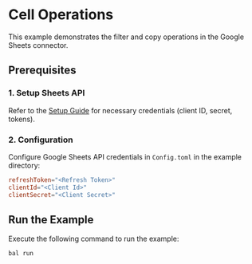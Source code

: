 # Cell Operations

This example demonstrates the filter and copy operations in the Google Sheets connector.

## Prerequisites

### 1. Setup Sheets API

Refer to the [Setup Guide](https://central.ballerina.io/ballerinax/googleapis.sheets/latest#setup-guide) for necessary credentials (client ID, secret, tokens).

### 2. Configuration

Configure Google Sheets API credentials in `Config.toml` in the example directory:

```toml
refreshToken="<Refresh Token>"
clientId="<Client Id>"
clientSecret="<Client Secret>"
```

## Run the Example

Execute the following command to run the example:

```bash
bal run
```
